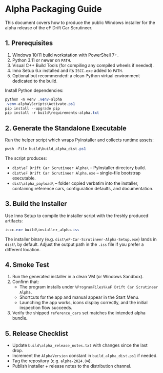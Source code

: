 # Alpha Packaging Guide

This document covers how to produce the public Windows installer for the
alpha release of the eF Drift Car Scrutineer.

## 1. Prerequisites

1. Windows 10/11 build workstation with PowerShell 7+.
2. Python 3.11 or newer on `PATH`.
3. Visual C++ Build Tools (for compiling any compiled wheels if needed).
4. Inno Setup 6.x installed and its `ISCC.exe` added to `PATH`.
5. Optional but recommended: a clean Python virtual environment dedicated to
   the build.

Install Python dependencies:

```powershell
python -m venv .venv-alpha
.venv-alpha\Scripts\Activate.ps1
pip install --upgrade pip
pip install -r build\requirements-alpha.txt
```

## 2. Generate the Standalone Executable

Run the helper script which wraps PyInstaller and collects runtime assets:

```powershell
pwsh -File build\build_alpha_dist.ps1
```

The script produces:

- `dist\eF Drift Car Scrutineer Alpha\` – PyInstaller directory build.
- `dist\eF Drift Car Scrutineer Alpha.exe` – single-file bootstrap executable.
- `dist\alpha_payload\` – folder copied verbatim into the installer, containing
  reference cars, configuration defaults, and documentation.

## 3. Build the Installer

Use Inno Setup to compile the installer script with the freshly produced
artifacts:

```powershell
iscc.exe build\installer_alpha.iss
```

The installer binary (e.g. `dist\eF-Car-Scrutineer-Alpha-Setup.exe`) lands in
`dist\` by default. Adjust the output path in the `.iss` file if you prefer a
different location.

## 4. Smoke Test

1. Run the generated installer in a clean VM (or Windows Sandbox).
2. Confirm that:
   - The program installs under `%ProgramFiles%\eF Drift Car Scrutineer Alpha`.
   - Shortcuts for the app and manual appear in the Start Menu.
   - Launching the app works, icons display correctly, and the initial
     inspection flow succeeds.
3. Verify the shipped `reference_cars` set matches the intended alpha bundle.

## 5. Release Checklist

- Update `build\alpha_release_notes.txt` with changes since the last drop.
- Increment the `AlphaVersion` constant in `build_alpha_dist.ps1` if needed.
- Tag the repository (e.g. `alpha-2024.04`).
- Publish installer + release notes to the distribution channel.
